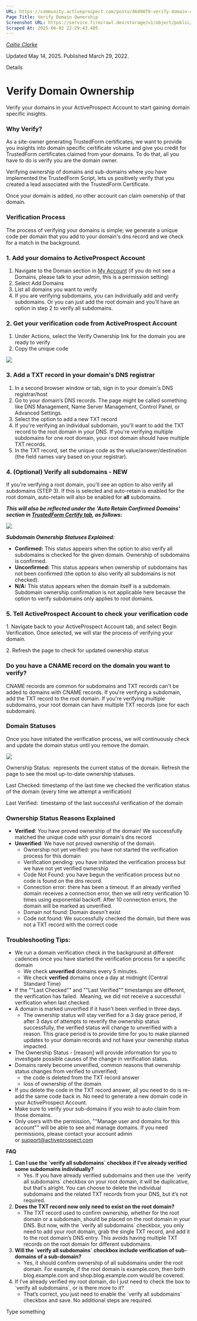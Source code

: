 ```yaml
---
URL: https://community.activeprospect.com/posts/4649879-verify-domain-ownership
Page Title: Verify Domain Ownership
Screenshot URL: https://service.firecrawl.dev/storage/v1/object/public/media/screenshot-f3e08293-012e-4e54-9706-957887c183f5.png
Scraped At: 2025-06-02 22:29:43.405
---
```



[_Caitie Clarke_](https://community.activeprospect.com/memberships/7557576-caitie-clarke)

Updated May 14, 2025. Published March 29, 2022.

Details

# Verify Domain Ownership

Verify your domains in your ActiveProspect Account to start gaining domain specific insights.

### Why Verify?

As a site-owner generating TrustedForm certificates, we want to provide you insights into domain specific certificate volume and give you credit for TrustedForm certificates claimed from your domains. To do that, all you have to do is verify you are the domain owner.

Verifying ownership of domains and sub-domains where you have implemented the TrustedForm Script, lets us positively verify that you created a lead associated with the TrustedForm Certificate.

Once your domain is added, no other account can claim ownership of that domain.

### Verification Process

The process of verifying your domains is simple; we generate a unique code per domain that you add to your domain's dns record and we check for a match in the background.

### 1\. Add your domains to ActiveProspect Account

1. Navigate to the Domain section in [My Account](https://account.activeprospect.com/domains) (if you do not see a Domains, please talk to your admin, this is a permission setting)
2. Select Add Domains
3. List all domains you want to verify
1. If you are verifying subdomains, you can individually add and verify subdomains. Or you can just add the root domain and you'll have an option in step 2 to verify all subdomains.

### 2\. Get your verification code from ActiveProspect Account

1. Under Actions, select the Verify Ownership link for the domain you are ready to verify
2. Copy the unique code

![](images/image-1.png)

### 3\. Add a TXT record in your domain's DNS registrar

1. In a second browser window or tab, sign in to your domain's DNS registrar/host
2. Go to your domain’s DNS records. The page might be called something like DNS Management, Name Server Management, Control Panel, or Advanced Settings.
3. Select the option to add a new TXT record
1. If you're verifying an individual subdomain, you'll want to add the TXT record to the root domain in your DNS. If you're verifying multiple subdomains for one root domain, your root domain should have multiple TXT records.
4. In the TXT record, set the unique code as the value/answer/destination (the field names vary based on your registrar).

### 4\. (Optional) Verify all subdomains - NEW

If you're verifying a root domain, you'll see an option to also verify all subdomains (STEP 3). If this is selected and auto-retain is enabled for the root domain, auto-retain will also be enabled for **all** subdomains.

_**This will also be reflected under the 'Auto Retain Confirmed Domains' section in [TrustedForm Certify tab](https://app.trustedform.com/certificates/issue?__hstc=41051389.ae54412870ba112d988a98919d458305.1734639748363.1745983592484.1745987807012.301&__hssc=41051389.5.1745987807012&__hsfp=4052119064), as follows:**_

![](images/image-2.png)

**_Subdomain Ownership Statuses Explained:_**

- **Confirmed:** This status appears when the option to also verify all subdomains is checked for the given domain. Ownership of subdomains is confirmed.
- **Unconfirmed:** This status appears when ownership of subdomains has not been confirmed (the option to also verify all subdomains is not checked).
- **N/A:** This status appears when the domain itself is a subdomain. Subdomain ownership confirmation is not applicable here because the option to verify subdomains only applies to root domains.

### 5\. Tell ActiveProspect Account to check your verification code

1\. Navigate back to your ActiveProspect Account tab, and select Begin Verification. Once selected, we will star the process of verifying your domain.

2\. Refresh the page to check for updated ownership status

### Do you have a CNAME record on the domain you want to verify?

CNAME records are common for subdomains and TXT records can't be added to domains with CNAME records. If you're verifying a subdomain, add the TXT record to the root domain. If you're verifying multiple subdomains, your root domain can have multiple TXT records (one for each subdomain).

### Domain Statuses

Once you have initiated the verification process, we will continuously check and update the domain status until you remove the domain.

![](images/image-3.png)

Ownership Status:  represents the current status of the domain. Refresh the page to see the most up-to-date ownership statuses.

Last Checked: timestamp of the last time we checked the verification status of the domain (every time we attempt a verification)

Last Verified:  timestamp of the last successful verification of the domain

### Ownership Status Reasons Explained

- **Verified**: You have proved ownership of the domain! We successfully matched the unique code with your domain's dns record
- **Unverified**: We have not proved ownership of the domain.
  - Ownership not yet verified: you have not started the verification process for this domain
  - Verification pending: you have initiated the verification process but we have not yet verified ownership
  - Code Not Found: you have begun the verification process but no code is found on the dns record.
  - Connection error: there has been a timeout. If an already verified domain receives a connection error, then we will retry verification 10 times using exponential backoff. After 10 connection errors, the domain will be marked as unverified.
  - Domain not found: Domain doesn't exist
  - Code not found: We successfully checked the domain, but there was not a TXT record with the correct code

### Troubleshooting Tips:

- We run a domain verification check in the background at different cadences once you have started the verification process for a specific domain
  - We check **unverified** domains every 5 minutes.
  - We check **verified** domains once a day at midnight (Central Standard Time)
- If the ""Last Checked"" and ""Last Verified"" timestamps are different, the verification has failed.  Meaning, we did not receive a successful verification when last checked.
- A domain is marked unverified if it hasn't been verified in three days.
  - The ownership status will stay verified for a 3 day grace period, if after 3 days of attempts to reverify the ownership status successfully, the verified status will change to unverified with a reason. This grace period is to provide time for you to make planned updates to your domain records and not have your ownership status impacted.
- The Ownership Status - \[reason\] will provide information for you to investigate possible causes of the change in verification status.
- Domains rarely become unverified, common reasons that ownership status changes from verified to unverified;
  - the code is deleted from the TXT record answer
  - loss of ownership of the domain
- If you delete the code in the TXT record answer, all you need to do is re-add the same code back in. No need to generate a new domain code in your ActiveProspect Account.
- Make sure to verify your sub-domains if you wish to auto claim from those domains.
- Only users with the permission, ""Manage user and domains for this account"" will be able to see and manage domains. If you need permissions, please contact your account admin or [support@activeprospect.com](mailto:support@activeprospect.com)

**FAQ**
1. **Can I use the \`verify all subdomains\` checkbox if I’ve already verified some subdomains individually?**
     - Yes. If you have already verified subdomains and then use the \`verify all subdomains\` checkbox on your root domain, it will be duplicative, but that's alright. You can choose to delete the individual subdomains and the related TXT records from your DNS, but it’s not required.
2. **Does the TXT record now only need to exist on the root domain?**
     - The TXT record used to confirm ownership, whether for the root domain or a subdomain, should be placed on the root domain in your DNS. But now, with the \`verify all subdomains\` checkbox, you only need to add your root domain, grab the single TXT record, and add it to the root domain’s DNS entry. This avoids having multiple TXT records on the root domain for different subdomains.
3. **Will the \`verify all subdomains\` checkbox include verification of sub-domains of a sub-domain?**
     - Yes, it should confirm ownership of all subdomains under the root domain. For example, if the root domain is example.com, then both blog.example.com and shop.blog.example.com would be covered.
4. If I’ve already verified my root domain, do I just need to check the box to \`verify all subdomains\`, or is there more to it?
     - That’s correct, you just need to enable the \`verify all subdomains\` checkbox and save. No additional steps are required.

Type something
